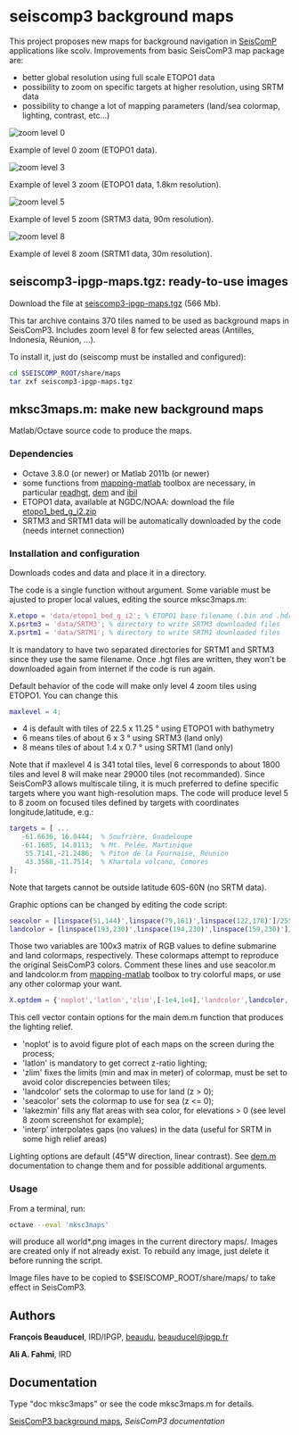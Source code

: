 # seiscomp3 background maps

This project proposes new maps for background navigation in [SeisComP](https://www.seiscomp3.org/) applications like scolv. Improvements from basic SeisComP3 map package are:
* better global resolution using full scale ETOPO1 data
* possibility to zoom on specific targets at higher resolution, using SRTM data
* possibility to change a lot of mapping parameters (land/sea colormap, lighting, contrast, etc...)

![zoom level 0](mksc3maps_screenshot_level0.png)

Example of level 0 zoom (ETOPO1 data).

![zoom level 3](mksc3maps_screenshot_level3.png)

Example of level 3 zoom (ETOPO1 data, 1.8km resolution).

![zoom level 5](mksc3maps_screenshot_level5.png)

Example of level 5 zoom (SRTM3 data, 90m resolution).

![zoom level 8](mksc3maps_screenshot_level8.png)

Example of level 8 zoom (SRTM1 data, 30m resolution).

## seiscomp3-ipgp-maps.tgz: ready-to-use images

Download the file at [seiscomp3-ipgp-maps.tgz](http://www.ipgp.fr/~beaudu/download/seiscomp3-ipgp-maps.tgz)  (566 Mb).

This tar archive contains 370 tiles named to be used as background maps in SeisComP3. Includes zoom level 8 for few selected areas (Antilles, Indonesia, Réunion, ...). 

To install it, just do (seiscomp must be installed and configured):
```sh
cd $SEISCOMP_ROOT/share/maps
tar zxf seiscomp3-ipgp-maps.tgz
```

## mksc3maps.m: make new background maps

Matlab/Octave source code to produce the maps.

### Dependencies

* Octave 3.8.0 (or newer) or Matlab 2011b (or newer)
* some functions from [mapping-matlab](https://github.com/IPGP/mapping-matlab) toolbox are necessary, in particular [readhgt](https://github.com/IPGP/mapping-matlab/tree/master/readhgt), [dem](https://github.com/IPGP/mapping-matlab/tree/master/dem) and [ibil](https://github.com/IPGP/mapping-matlab/tree/master/ibil)
* ETOPO1 data, available at NGDC/NOAA: download the file [etopo1_bed_g_i2.zip](https://www.ngdc.noaa.gov/mgg/global/relief/ETOPO1/data/bedrock/grid_registered/binary/etopo1_bed_g_i2.zip)
* SRTM3 and SRTM1 data will be automatically downloaded by the code (needs internet connection)

### Installation and configuration

Downloads codes and data and place it in a directory.

The code is a single function without argument. Some variable must be ajusted to proper local values, editing the source mksc3maps.m:
```matlab
X.etopo = 'data/etopo1_bed_g_i2'; % ETOPO1 base filename (.bin and .hdr) 
X.psrtm3 = 'data/SRTM3'; % directory to write SRTM3 downloaded files
X.psrtm1 = 'data/SRTM1'; % directory to write SRTM1 downloaded files
```
It is mandatory to have two separated directories for SRTM1 and SRTM3 since they use the same filename. Once .hgt files are written, they won't be downloaded again from internet if the code is run again.

Default behavior of the code will make only level 4 zoom tiles using ETOPO1. You can change this
```matlab
maxlevel = 4;
```
* 4 is default with tiles of 22.5 x 11.25 ° using ETOPO1 with bathymetry
* 6 means tiles of about 6 x 3 ° using SRTM3 (land only)
* 8 means tiles of about 1.4 x 0.7 ° using SRTM1 (land only)

Note that if maxlevel 4 is 341 total tiles, level 6 corresponds to about 1800 tiles and level 8 will make near 29000 tiles (not recommanded). Since SeisComP3 allows multiscale tiling, it is much preferred to define specific targets where you want high-resolution maps. The code will produce level 5 to 8 zoom on focused tiles defined by targets with coordinates longitude,latitude, e.g.:
```matlab
targets = [ ...
   -61.6636, 16.0444;  % Soufrière, Guadeloupe
   -61.1685, 14.8113;  % Mt. Pelée, Martinique
    55.7141,-21.2486;  % Piton de la Fournaise, Réunion
    43.3588,-11.7514;  % Khartala volcano, Comores    
];
```
Note that targets cannot be outside latitude 60S-60N (no SRTM data).

Graphic options can be changed by editing the code script:
```matlab
seacolor = [linspace(51,144)',linspace(79,161)',linspace(122,178)']/255;
landcolor = [linspace(193,230)',linspace(194,230)',linspace(159,230)']/255;
```
Those two variables are 100x3 matrix of RGB values to define submarine and land colormaps, respectively. These colormaps attempt to reproduce the original SeisComP3 colors. Comment these lines and use seacolor.m and landcolor.m from [mapping-matlab](https://github.com/IPGP/mapping-matlab) toolbox to try colorful maps, or use any other colormap your want.

```matlab
X.optdem = {'noplot','latlon','zlim',[-1e4,1e4],'landcolor',landcolor,'seacolor',seacolor,'lakezmin',0,'interp'};
```
This cell vector contain options for the main dem.m function that produces the lighting relief.
* 'noplot' is to avoid figure plot of each maps on the screen during the process;
* 'latlon' is mandatory to get correct z-ratio lighting;
* 'zlim' fixes the limits (min and max in meter) of colormap, must be set to avoid color discrepencies between tiles;
* 'landcolor' sets the colormap to use for land (z > 0);
* 'seacolor' sets the colormap to use for sea (z <= 0);
* 'lakezmin' fills any flat areas with sea color, for elevations > 0 (see level 8 zoom screenshot for example);
* 'interp' interpolates gaps (no values) in the data (useful for SRTM in some high relief areas)

Lighting options are default (45°W direction, linear contrast). See [dem.m](https://github.com/IPGP/mapping-matlab/blob/master/dem/dem.m) documentation to change them and for possible additional arguments.


### Usage

From a terminal, run:
```sh
octave --eval 'mksc3maps'
```
will produce all world*.png images in the current directory maps/. Images are created only if not already exist. To rebuild any image, just delete it before running the script.

Image files have to be copied to $SEISCOMP_ROOT/share/maps/ to take effect in SeisComP3.

## Authors
**François Beauducel**, IRD/IPGP, [beaudu](https://github.com/beaudu), beauducel@ipgp.fr 

**Ali A. Fahmi**, IRD

## Documentation
Type "doc mksc3maps" or see the code mksc3maps.m for details.

[SeisComP3 background maps](https://www.seiscomp3.org/wiki/recipes/backgroundmaps), _SeisComP3 documentation_
